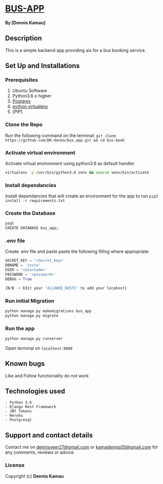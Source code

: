 # [BUS-APP]()
#### By **[Dennis Kamau]**

## Description
This is a simple backend app providing ais for a bus booking service.

## Set Up and Installations

### Prerequisites
1. Ubuntu Software
2. Python3.6 o higher
3. [Postgres](https://www.postgresql.org/download/)
4. [python virtualenv](https://gist.github.com/Geoyi/d9fab4f609e9f75941946be45000632b)
5. [PIP]

### Clone the Repo
Run the following command on the terminal:
`git clone https://github.com/DK-denno/bus_app.git && cd bus-book`

### Activate virtual environment
Activate virtual environment using python3.6 as default handler
```bash
virtualenv -p /usr/bin/python3.6 venv && source venv/bin/activate
```

### Install dependancies
Install dependancies that will create an environment for the app to run
`pip3 install -r requirements.txt`

### Create the Database
```bash
psql
CREATE DATABASE bus_app;
```
### .env file
Create .env file and paste paste the following filling where appropriate:
```python
SECRET_KEY = '<Secret_key>'
DBNAME = 'insta'
USER = '<Username>'
PASSWORD = '<password>'
DEBUG = True

[N/B -> Edit your 'ALLOWED_HOSTS' to add your locahost]

```
### Run initial Migration
```bash
python manage.py makemigrations bus_app
python manage.py migrate
```

### Run the app
```bash
python manage.py runserver
```
Open terminal on `localhost:8000`

## Known bugs
Like and Follow functionality do not work

## Technologies used
    - Python 3.6
    - Django Rest Framework
    - JWT Tokens
    - Heroku
    - Postgresql

## Support and contact details
Contact me on dennisveer27@gmail.com or kamadennis05@gmail.com for any comments, reviews or advice.

### License
Copyright (c) **Dennis Kamau**
